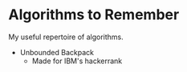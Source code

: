 # Algorithms to Remember
My useful repertoire of algorithms. 

* Unbounded Backpack
  * Made for IBM's hackerrank
